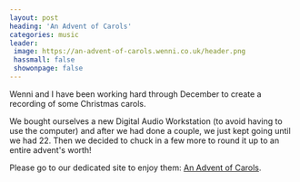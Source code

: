 ```yaml
---
layout: post
heading: 'An Advent of Carols'
categories: music
leader:
 image: https://an-advent-of-carols.wenni.co.uk/header.png
 hassmall: false
 showonpage: false
---
```


Wenni and I have been working hard through December to create a recording of some Christmas carols.

We bought ourselves a new Digital Audio Workstation (to avoid having to use the computer) and after we had done a couple, we just kept going until we had 22. Then we decided to chuck in a few more to round it up to an entire advent's worth!

Please go to our dedicated site to enjoy them: [An Advent of Carols](https://an-advent-of-carols.wenni.co.uk/).